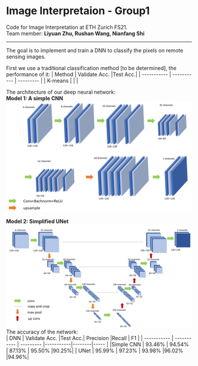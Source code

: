 # **Image Interpretaion - Group1**
Code for Image Interpretation at ETH Zurich FS21.  
Team member: **Liyuan Zhu, Rushan Wang, Nianfang Shi**  

___
The goal is to implement and train a DNN to classify the pixels on remote sensing images.  

First we use a traditional classification method [to be determined], the performance of it:
| Method      | Validate Acc. |Test Acc.|
| ----------- | ----------- | --------- |
| K-means     |             |           |

The architecture of our deep neural network:  
**Model 1: A simple CNN**  
![image](https://github.com/Nianfang10/II-Group1/blob/main/visualization/Simple_CNN.png)
  
**Model 2: Simplified UNet**  
![image](https://github.com/Nianfang10/II-Group1/blob/main/visualization/Simplified_UNet.png)
The accuracy of the network:  
| DNN         | Validate Acc. |Test Acc.| Precision |Recall  |  F1  |
| ----------- | ----------- | --------- |-----------|--------|----- |
|Simple CNN   | 93.46%      |  94.54%   |  87.13%   | 95.50% |90.25%|
| UNet        | 95.99%      |  97.23%   |    93.98% |96.02%  |94.96%|
